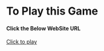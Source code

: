 <h1>To Play this Game </h1>
<h4>Click the Below WebSite URL</h4>

<a href="https://amoghga57.github.io/Tic-tac-toe/" >Click to play</a>
